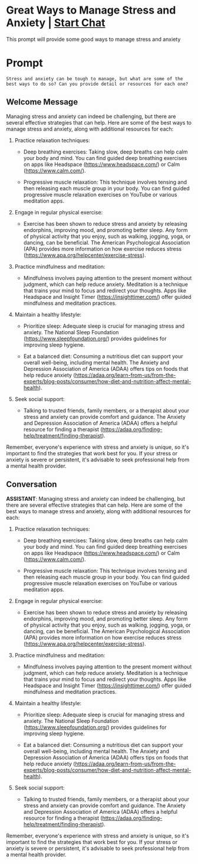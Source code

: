 

# Great Ways to Manage Stress and Anxiety | [Start Chat](https://gptcall.net/chat.html?data=%7B%22contact%22%3A%7B%22id%22%3A%22KBXv0DTrPeemNbgjUyfXV%22%2C%22flow%22%3Atrue%7D%7D)
This prompt will provide some good ways to manage stress and anxiety

# Prompt

```
Stress and anxiety can be tough to manage, but what are some of the best ways to do so? Can you provide detail or resources for each one?
```

## Welcome Message
Managing stress and anxiety can indeed be challenging, but there are several effective strategies that can help. Here are some of the best ways to manage stress and anxiety, along with additional resources for each:



1. Practice relaxation techniques:

   - Deep breathing exercises: Taking slow, deep breaths can help calm your body and mind. You can find guided deep breathing exercises on apps like Headspace (https://www.headspace.com/) or Calm (https://www.calm.com/).

   - Progressive muscle relaxation: This technique involves tensing and then releasing each muscle group in your body. You can find guided progressive muscle relaxation exercises on YouTube or various meditation apps.



2. Engage in regular physical exercise:

   - Exercise has been shown to reduce stress and anxiety by releasing endorphins, improving mood, and promoting better sleep. Any form of physical activity that you enjoy, such as walking, jogging, yoga, or dancing, can be beneficial. The American Psychological Association (APA) provides more information on how exercise reduces stress (https://www.apa.org/helpcenter/exercise-stress).



3. Practice mindfulness and meditation:

   - Mindfulness involves paying attention to the present moment without judgment, which can help reduce anxiety. Meditation is a technique that trains your mind to focus and redirect your thoughts. Apps like Headspace and Insight Timer (https://insighttimer.com/) offer guided mindfulness and meditation practices.



4. Maintain a healthy lifestyle:

   - Prioritize sleep: Adequate sleep is crucial for managing stress and anxiety. The National Sleep Foundation (https://www.sleepfoundation.org/) provides guidelines for improving sleep hygiene.

   - Eat a balanced diet: Consuming a nutritious diet can support your overall well-being, including mental health. The Anxiety and Depression Association of America (ADAA) offers tips on foods that help reduce anxiety (https://adaa.org/learn-from-us/from-the-experts/blog-posts/consumer/how-diet-and-nutrition-affect-mental-health).



5. Seek social support:

   - Talking to trusted friends, family members, or a therapist about your stress and anxiety can provide comfort and guidance. The Anxiety and Depression Association of America (ADAA) offers a helpful resource for finding a therapist (https://adaa.org/finding-help/treatment/finding-therapist).



Remember, everyone's experience with stress and anxiety is unique, so it's important to find the strategies that work best for you. If your stress or anxiety is severe or persistent, it's advisable to seek professional help from a mental health provider.





## Conversation

**ASSISTANT**: Managing stress and anxiety can indeed be challenging, but there are several effective strategies that can help. Here are some of the best ways to manage stress and anxiety, along with additional resources for each:



1. Practice relaxation techniques:

   - Deep breathing exercises: Taking slow, deep breaths can help calm your body and mind. You can find guided deep breathing exercises on apps like Headspace (https://www.headspace.com/) or Calm (https://www.calm.com/).

   - Progressive muscle relaxation: This technique involves tensing and then releasing each muscle group in your body. You can find guided progressive muscle relaxation exercises on YouTube or various meditation apps.



2. Engage in regular physical exercise:

   - Exercise has been shown to reduce stress and anxiety by releasing endorphins, improving mood, and promoting better sleep. Any form of physical activity that you enjoy, such as walking, jogging, yoga, or dancing, can be beneficial. The American Psychological Association (APA) provides more information on how exercise reduces stress (https://www.apa.org/helpcenter/exercise-stress).



3. Practice mindfulness and meditation:

   - Mindfulness involves paying attention to the present moment without judgment, which can help reduce anxiety. Meditation is a technique that trains your mind to focus and redirect your thoughts. Apps like Headspace and Insight Timer (https://insighttimer.com/) offer guided mindfulness and meditation practices.



4. Maintain a healthy lifestyle:

   - Prioritize sleep: Adequate sleep is crucial for managing stress and anxiety. The National Sleep Foundation (https://www.sleepfoundation.org/) provides guidelines for improving sleep hygiene.

   - Eat a balanced diet: Consuming a nutritious diet can support your overall well-being, including mental health. The Anxiety and Depression Association of America (ADAA) offers tips on foods that help reduce anxiety (https://adaa.org/learn-from-us/from-the-experts/blog-posts/consumer/how-diet-and-nutrition-affect-mental-health).



5. Seek social support:

   - Talking to trusted friends, family members, or a therapist about your stress and anxiety can provide comfort and guidance. The Anxiety and Depression Association of America (ADAA) offers a helpful resource for finding a therapist (https://adaa.org/finding-help/treatment/finding-therapist).



Remember, everyone's experience with stress and anxiety is unique, so it's important to find the strategies that work best for you. If your stress or anxiety is severe or persistent, it's advisable to seek professional help from a mental health provider.





